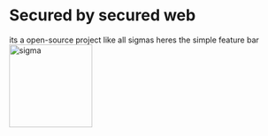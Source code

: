 # Secured by secured web
its a open-source project like all sigmas
heres the simple feature bar
 <img src="https://cdn.discordapp.com/attachments/1047311612962406431/1340918859380555827/WJ5aCHm.png?ex=67b41b81&is=67b2ca01&hm=01404cfbff64c9d8f2b454f7a91028d1837f5fc16c3564e23077366c7919165d&" alt="sigma" width="150px"/> 
